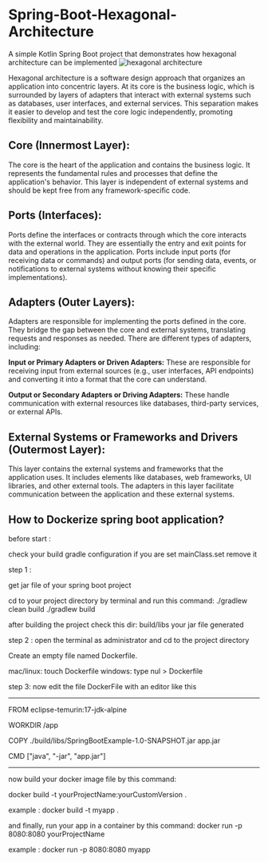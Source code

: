 # Spring-Boot-Hexagonal-Architecture
A simple Kotlin Spring Boot project that demonstrates how hexagonal architecture can be implemented
![hexagonal architecture](https://user-images.githubusercontent.com/34120686/266601786-0e55689f-47b6-407c-a5de-55feaaf1933c.jpg)

Hexagonal architecture is a software design approach that organizes an application into concentric layers.
At its core is the business logic, which is surrounded by layers of adapters that interact with external systems such as databases, user interfaces, and external services.
This separation makes it easier to develop and test the core logic independently, promoting flexibility and maintainability.

## **Core (Innermost Layer):**

The core is the heart of the application and contains the business logic.
It represents the fundamental rules and processes that define the application's behavior.
This layer is independent of external systems and should be kept free from any framework-specific code.

## **Ports (Interfaces):**

Ports define the interfaces or contracts through which the core interacts with the external world.
They are essentially the entry and exit points for data and operations in the application.
Ports include input ports (for receiving data or commands) and output ports (for sending data, events, or notifications to external systems without knowing their specific implementations).

## **Adapters (Outer Layers):**

Adapters are responsible for implementing the ports defined in the core.
They bridge the gap between the core and external systems, translating requests and responses as needed.
There are different types of adapters, including:

**Input or Primary Adapters or Driven Adapters:** These are responsible for receiving input from external sources (e.g., user interfaces, API endpoints) and converting it into a format that the core can understand.

**Output or Secondary Adapters or Driving Adapters:** These handle communication with external resources like databases, third-party services, or external APIs.

## **External Systems or Frameworks and Drivers (Outermost Layer):**

This layer contains the external systems and frameworks that the application uses.
It includes elements like databases, web frameworks, UI libraries, and other external tools.
The adapters in this layer facilitate communication between the application and these external systems.


## **How to Dockerize spring boot application?**

before start :

check your build gradle configuration if you are set mainClass.set remove it

step 1 :

get jar file of your spring boot project

cd to your project directory by terminal and run this command:
./gradlew clean build
./gradlew build 

after building the project check this dir:
build/libs
your jar file generated

step 2 :
open the terminal as administrator and cd to the project directory

Create an empty file named Dockerfile.

mac/linux: touch Dockerfile
windows: type nul > Dockerfile

step 3:
now edit the file DockerFile with an editor like this
_______________________________________________________________________

FROM eclipse-temurin:17-jdk-alpine

WORKDIR /app

COPY ./build/libs/SpringBootExample-1.0-SNAPSHOT.jar app.jar

CMD ["java", "-jar", "app.jar"]
_______________________________________________________________________

now build your docker image file by this command:

docker build -t yourProjectName:yourCustomVersion .

example : 
docker build -t myapp .

and finally, run your app in a container by this command:
docker run -p 8080:8080 yourProjectName

example :
docker run -p 8080:8080 myapp
